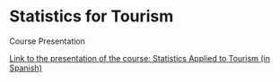 # Statistics for Tourism 

Course Presentation 

[Link to the presentation of the course: Statistics Applied to Tourism (in Spanish)](https://jrcarob.github.io/stats4tourism/#1)
